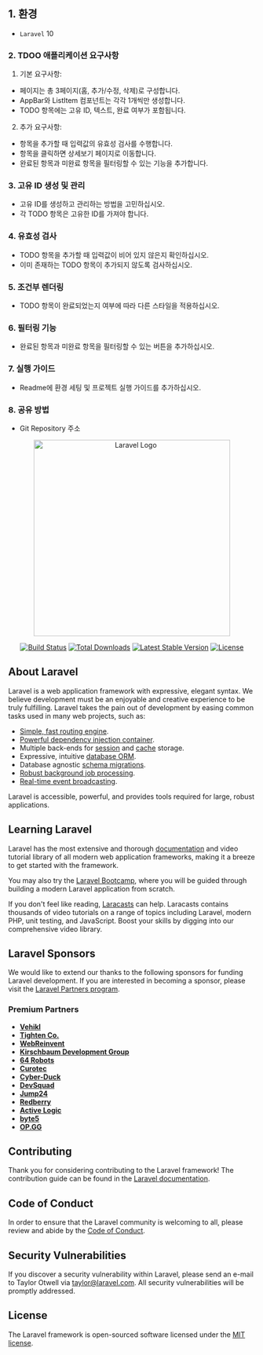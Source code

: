 ## 1. 환경
-  `Laravel` 10

### 2. TDOO 애플리케이션 요구사항
1) 기본 요구사항:
- 페이지는 총 3페이지(홈, 추가/수정, 삭제)로 구성합니다.
- AppBar와 ListItem 컴포넌트는 각각 1개씩만 생성합니다.
- TODO 항목에는 고유 ID, 텍스트, 완료 여부가 포함됩니다.

2) 추가 요구사항:
- 항목을 추가할 때 입력값의 유효성 검사를 수행합니다.
- 항목을 클릭하면 상세보기 페이지로 이동합니다.
- 완료된 항목과 미완료 항목을 필터링할 수 있는 기능을 추가합니다.

### 3. 고유 ID 생성 및 관리
- 고유 ID를 생성하고 관리하는 방법을 고민하십시오.
- 각 TODO 항목은 고유한 ID를 가져야 합니다.

### 4. 유효성 검사
- TODO 항목을 추가할 때 입력값이 비어 있지 않은지 확인하십시오.
- 이미 존재하는 TODO 항목이 추가되지 않도록 검사하십시오.

### 5. 조건부 렌더링
- TODO 항목이 완료되었는지 여부에 따라 다른 스타일을 적용하십시오.

### 6. 필터링 기능
- 완료된 항목과 미완료 항목을 필터링할 수 있는 버튼을 추가하십시오.

### 7. 실행 가이드
- Readme에 환경 세팅 및 프로젝트 실행 가이드를 추가하십시오.

### 8. 공유 방법
- Git Repository 주소


<p align="center"><a href="https://laravel.com" target="_blank"><img src="https://raw.githubusercontent.com/laravel/art/master/logo-lockup/5%20SVG/2%20CMYK/1%20Full%20Color/laravel-logolockup-cmyk-red.svg" width="400" alt="Laravel Logo"></a></p>

<p align="center">
<a href="https://github.com/laravel/framework/actions"><img src="https://github.com/laravel/framework/workflows/tests/badge.svg" alt="Build Status"></a>
<a href="https://packagist.org/packages/laravel/framework"><img src="https://img.shields.io/packagist/dt/laravel/framework" alt="Total Downloads"></a>
<a href="https://packagist.org/packages/laravel/framework"><img src="https://img.shields.io/packagist/v/laravel/framework" alt="Latest Stable Version"></a>
<a href="https://packagist.org/packages/laravel/framework"><img src="https://img.shields.io/packagist/l/laravel/framework" alt="License"></a>
</p>

## About Laravel

Laravel is a web application framework with expressive, elegant syntax. We believe development must be an enjoyable and creative experience to be truly fulfilling. Laravel takes the pain out of development by easing common tasks used in many web projects, such as:

- [Simple, fast routing engine](https://laravel.com/docs/routing).
- [Powerful dependency injection container](https://laravel.com/docs/container).
- Multiple back-ends for [session](https://laravel.com/docs/session) and [cache](https://laravel.com/docs/cache) storage.
- Expressive, intuitive [database ORM](https://laravel.com/docs/eloquent).
- Database agnostic [schema migrations](https://laravel.com/docs/migrations).
- [Robust background job processing](https://laravel.com/docs/queues).
- [Real-time event broadcasting](https://laravel.com/docs/broadcasting).

Laravel is accessible, powerful, and provides tools required for large, robust applications.

## Learning Laravel

Laravel has the most extensive and thorough [documentation](https://laravel.com/docs) and video tutorial library of all modern web application frameworks, making it a breeze to get started with the framework.

You may also try the [Laravel Bootcamp](https://bootcamp.laravel.com), where you will be guided through building a modern Laravel application from scratch.

If you don't feel like reading, [Laracasts](https://laracasts.com) can help. Laracasts contains thousands of video tutorials on a range of topics including Laravel, modern PHP, unit testing, and JavaScript. Boost your skills by digging into our comprehensive video library.

## Laravel Sponsors

We would like to extend our thanks to the following sponsors for funding Laravel development. If you are interested in becoming a sponsor, please visit the [Laravel Partners program](https://partners.laravel.com).

### Premium Partners

- **[Vehikl](https://vehikl.com/)**
- **[Tighten Co.](https://tighten.co)**
- **[WebReinvent](https://webreinvent.com/)**
- **[Kirschbaum Development Group](https://kirschbaumdevelopment.com)**
- **[64 Robots](https://64robots.com)**
- **[Curotec](https://www.curotec.com/services/technologies/laravel/)**
- **[Cyber-Duck](https://cyber-duck.co.uk)**
- **[DevSquad](https://devsquad.com/hire-laravel-developers)**
- **[Jump24](https://jump24.co.uk)**
- **[Redberry](https://redberry.international/laravel/)**
- **[Active Logic](https://activelogic.com)**
- **[byte5](https://byte5.de)**
- **[OP.GG](https://op.gg)**

## Contributing

Thank you for considering contributing to the Laravel framework! The contribution guide can be found in the [Laravel documentation](https://laravel.com/docs/contributions).

## Code of Conduct

In order to ensure that the Laravel community is welcoming to all, please review and abide by the [Code of Conduct](https://laravel.com/docs/contributions#code-of-conduct).

## Security Vulnerabilities

If you discover a security vulnerability within Laravel, please send an e-mail to Taylor Otwell via [taylor@laravel.com](mailto:taylor@laravel.com). All security vulnerabilities will be promptly addressed.

## License

The Laravel framework is open-sourced software licensed under the [MIT license](https://opensource.org/licenses/MIT).
